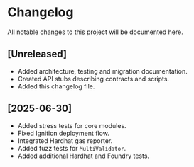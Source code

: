 # Changelog

All notable changes to this project will be documented here.

## [Unreleased]
- Added architecture, testing and migration documentation.
- Created API stubs describing contracts and scripts.
- Added this changelog file.

## [2025-06-30]
- Added stress tests for core modules.
- Fixed Ignition deployment flow.
- Integrated Hardhat gas reporter.
- Added fuzz tests for `MultiValidator`.
- Added additional Hardhat and Foundry tests.
